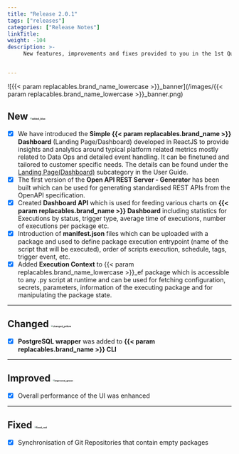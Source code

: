 ```yaml
---
title: "Release 2.0.1"
tags: ["releases"] 
categories: ["Release Notes"]
linkTitle:
weight: -104
description: >-
     New features, improvements and fixes provided to you in the 1st Quarter of the year 2022.


---
```


![{{< param replacables.brand_name_lowercase  >}}_banner](/images/{{< param replacables.brand_name_lowercase  >}}_banner.png)



## New <img src="/images/added_blue.png" alt="added_blue" style="zoom:25%;" />

- [x] We have introduced the **Simple {{< param replacables.brand_name  >}} Dashboard** (Landing Page/Dashboard) developed in ReactJS to provide insights and analytics around typical platform related metrics mostly related to Data Ops and detailed event handling. It can be finetuned and tailored to customer specific needs. The details can be found under the [Landing Page(Dashboard)](/docs/user-guide/landing_page/ "LandingPage") subcategory in the User Guide.
- [x] The first version of the **Open API REST Server - Generator** has been built which can be used for generating standardised REST APIs from the OpenAPI specification.
- [x] Created **Dashboard API** which is used for feeding various charts on **{{< param replacables.brand_name  >}} Dashboard** including statistics for Executions by status, trigger type, average time of executions, number of executions per package etc.
- [x] Introduction of **manifest.json** files which can be uploaded with a package and used to define package execution entrypoint (name of the script that will be executed), order of scripts execution, schedule, tags, trigger event, etc.
- [x] Added **Execution Context** to {{< param replacables.brand_name_lowercase  >}}_ef package which is accessible to any .py script at runtime and can be used for fetching configuration, secrets, parameters, information of the executing package and for manipulating the package state.

---

## Changed <img src="/images/changed_yellow.png" alt="changed_yellow" style="zoom:25%;" />

- [x] **PostgreSQL wrapper** was added to **{{< param replacables.brand_name  >}} CLI** 

---

## Improved <img src="/images/improved_green.png" alt="improved_green" style="zoom:25%;" />

- [x] Overall performance of the UI was enhanced

---

## Fixed <img src="/images/fixed_red.png" alt="fixed_red" style="zoom:25%;" />

- [x] Synchronisation of Git Repositories that contain empty packages
